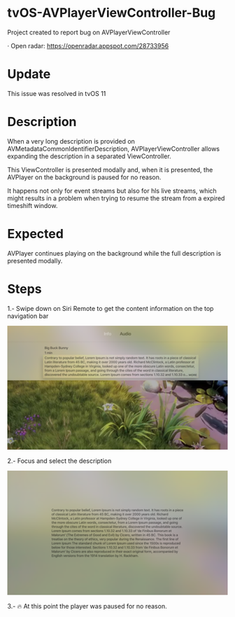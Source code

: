 # tvOS-AVPlayerViewController-Bug
Project created to report bug on AVPlayerViewController

· Open radar: https://openradar.appspot.com/28733956

# Update

This issue was resolved in tvOS 11

# Description
When a very long description is provided on AVMetadataCommonIdentifierDescription, AVPlayerViewController allows expanding the description in a separated ViewController. 

This ViewController is presented modally and, when it is presented, the AVPlayer on the background is paused for no reason.

It happens not only for event streams but also for hls live streams, which might results in a problem when trying to resume the stream from a expired timeshift window.

# Expected 
AVPlayer continues playing on the background while the full description is presented modally.

# Steps

1.- Swipe down on Siri Remote to get the content information on the top navigation bar

![](metadata_info.png)

2.- Focus and select the description

![](metadata_description.png)

3.- 🔥 At this point the player was paused for no reason.
